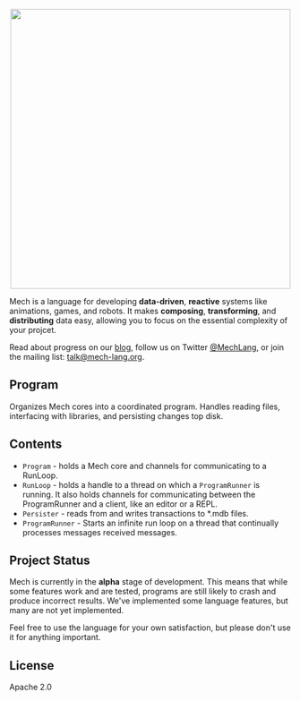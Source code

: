 <p align="center">
  <img width="500px" src="http://mech-lang.org/img/logo.png">
</p>

Mech is a language for developing **data-driven**, **reactive** systems like animations, games, and robots. It makes **composing**, **transforming**, and **distributing** data easy, allowing you to focus on the essential complexity of your projcet. 

Read about progress on our [blog](http://mech-lang.org/blog/), follow us on Twitter [@MechLang](https://twitter.com/MechLang), or join the mailing list: [talk@mech-lang.org](http://mech-lang.org/page/community/).

## Program

Organizes Mech cores into a coordinated program. Handles reading files, interfacing with libraries, and persisting changes top disk.

## Contents

- `Program` - holds a Mech core and channels for communicating to a RunLoop.
- `RunLoop` - holds a handle to a thread on which a `ProgramRunner` is running. It also holds channels for communicating between the ProgramRunner and a client, like an editor or a REPL.
- `Persister` - reads from and writes transactions to *.mdb files.
- `ProgramRunner` - Starts an infinite run loop on a thread that continually processes messages received messages.

## Project Status

Mech is currently in the **alpha** stage of development. This means that while some features work and are tested, programs are still likely to crash and produce incorrect results. We've implemented some language features, but many are not yet implemented.

Feel free to use the language for your own satisfaction, but please don't use it for anything important.

## License

Apache 2.0